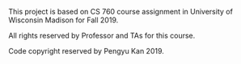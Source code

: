 This project is based on CS 760 course assignment in University of Wisconsin Madison for Fall 2019. 

All rights reserved by Professor and TAs for this course.

Code copyright reserved by Pengyu Kan 2019.
